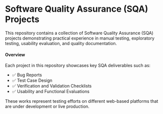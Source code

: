 # Software Quality Assurance (SQA) Projects

This repository contains a collection of Software Quality Assurance (SQA) projects demonstrating practical experience in manual testing, exploratory testing, usability evaluation, and quality documentation.

#### Overview

Each project in this repository showcases key SQA deliverables such as:

- ✅ Bug Reports  
- ✅ Test Case Design  
- ✅ Verification and Validation Checklists  
- ✅ Usability and Functional Evaluations  

These works represent testing efforts on different web-based platforms that are under development or live production.




